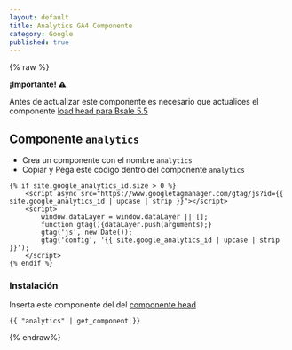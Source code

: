 ```yaml
---
layout: default
title: Analytics GA4 Componente
category: Google
published: true
---
```

{% raw %}
<div class="alert alert-warning">
    <strong>¡Importante! ⚠</strong>
    <p>Antes de actualizar este componente es necesario que actualices el componente <a href="../componentes/load-json-bsale#load-head-para-bsale-55">load head para Bsale 5.5</a></p>
</div>

## Componente `analytics`

- Crea un componente con el nombre `analytics`
- Copiar y Pega este código dentro del componente `analytics`

```liquid
{% if site.google_analytics_id.size > 0 %}
    <script async src="https://www.googletagmanager.com/gtag/js?id={{ site.google_analytics_id | upcase | strip }}"></script>
    <script>
        window.dataLayer = window.dataLayer || [];
        function gtag(){dataLayer.push(arguments);}
        gtag('js', new Date());
        gtag('config', '{{ site.google_analytics_id | upcase | strip }}');
    </script>
{% endif %}
```
### Instalación 
Inserta este componente del del [componente head](../componentes/head)

```liquid
{{ "analytics" | get_component }}
```

{% endraw%}